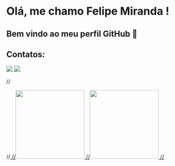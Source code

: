 # Olá, me chamo Felipe Miranda ! 
## Bem vindo ao meu perfil GitHub 👋


  ## Contatos:

<div>
<a href="https://instagram.com/fe.mranda" target="_blank"><img loading="lazy" src="https://img.shields.io/badge/-Instagram-%23E4405F?style=for-the-badge&logo=instagram&logoColor=white" target="_blank"></a>
<a href="https://www.linkedin.com/in/felipe-rios-miranda-9052a7227/" target="_blank"><img loading="lazy" src="https://img.shields.io/badge/-LinkedIn-%230077B5?style=for-the-badge&logo=linkedin&logoColor=white" target="_blank"></a>   
</div>

//<div>
//<a href="https://github.com/deogadox">
//<img loading="lazy" height="180em" src="https://github-readme-stats.vercel.app/api/top-langs/?username=deogadox&layout=compact&langs_count=7&theme=dracula"/>
//<img loading="lazy" height="180em" src="https://github-readme-stats.vercel.app/api?username=deogadox&show_icons=true&theme=dracula&include_all_commits=true&count_private=true"/>
//</div>
